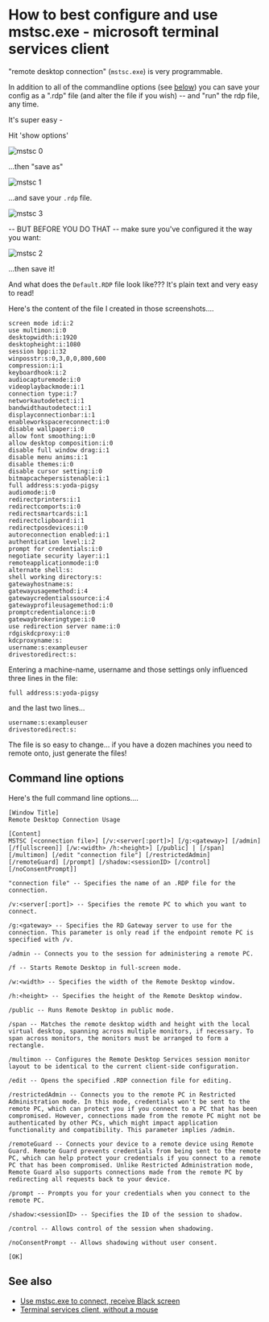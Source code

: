 ﻿# How to best configure and use mstsc.exe - microsoft terminal services client

"remote desktop connection" (`mstsc.exe`) is very programmable.

In addition to all of the commandline options (see [below](#Command-line-options)) you can save your config as a ".rdp" file (and alter the file if you wish) -- and "run" the rdp file, any time.

It's super easy -

Hit 'show options'

![mstsc 0](mstsc_0.png)

...then "save as"

![mstsc 1](mstsc_1.png)

...and save your `.rdp` file.

![mstsc 3](mstsc_3.png)

-- BUT BEFORE YOU DO THAT -- make sure you've configured it the way you want:

![mstsc 2](mstsc_2.png)

...then save it!

And what does the `Default.RDP` file look like??? It's plain text and very easy to read!

Here's the content of the file I created in those screenshots....

	screen mode id:i:2
	use multimon:i:0
	desktopwidth:i:1920
	desktopheight:i:1080
	session bpp:i:32
	winposstr:s:0,3,0,0,800,600
	compression:i:1
	keyboardhook:i:2
	audiocapturemode:i:0
	videoplaybackmode:i:1
	connection type:i:7
	networkautodetect:i:1
	bandwidthautodetect:i:1
	displayconnectionbar:i:1
	enableworkspacereconnect:i:0
	disable wallpaper:i:0
	allow font smoothing:i:0
	allow desktop composition:i:0
	disable full window drag:i:1
	disable menu anims:i:1
	disable themes:i:0
	disable cursor setting:i:0
	bitmapcachepersistenable:i:1
	full address:s:yoda-pigsy
	audiomode:i:0
	redirectprinters:i:1
	redirectcomports:i:0
	redirectsmartcards:i:1
	redirectclipboard:i:1
	redirectposdevices:i:0
	autoreconnection enabled:i:1
	authentication level:i:2
	prompt for credentials:i:0
	negotiate security layer:i:1
	remoteapplicationmode:i:0
	alternate shell:s:
	shell working directory:s:
	gatewayhostname:s:
	gatewayusagemethod:i:4
	gatewaycredentialssource:i:4
	gatewayprofileusagemethod:i:0
	promptcredentialonce:i:0
	gatewaybrokeringtype:i:0
	use redirection server name:i:0
	rdgiskdcproxy:i:0
	kdcproxyname:s:
	username:s:exampleuser
	drivestoredirect:s:

Entering a machine-name, username and those settings only influenced three lines in the file:

	full address:s:yoda-pigsy

and the last two lines...

	username:s:exampleuser
	drivestoredirect:s:

The file is so easy to change... if you have a dozen machines you need to remote onto, just generate the files!

## Command line options

Here's the full command line options....

	[Window Title]
	Remote Desktop Connection Usage

	[Content]
	MSTSC [<connection file>] [/v:<server[:port]>] [/g:<gateway>] [/admin] [/f[ullscreen]] [/w:<width> /h:<height>] [/public] | [/span] [/multimon] [/edit "connection file"] [/restrictedAdmin] [/remoteGuard] [/prompt] [/shadow:<sessionID> [/control] [/noConsentPrompt]]

	"connection file" -- Specifies the name of an .RDP file for the connection.

	/v:<server[:port]> -- Specifies the remote PC to which you want to connect.

	/g:<gateway> -- Specifies the RD Gateway server to use for the connection. This parameter is only read if the endpoint remote PC is specified with /v.

	/admin -- Connects you to the session for administering a remote PC.

	/f -- Starts Remote Desktop in full-screen mode.

	/w:<width> -- Specifies the width of the Remote Desktop window.

	/h:<height> -- Specifies the height of the Remote Desktop window.

	/public -- Runs Remote Desktop in public mode.

	/span -- Matches the remote desktop width and height with the local virtual desktop, spanning across multiple monitors, if necessary. To span across monitors, the monitors must be arranged to form a rectangle.

	/multimon -- Configures the Remote Desktop Services session monitor layout to be identical to the current client-side configuration.

	/edit -- Opens the specified .RDP connection file for editing.

	/restrictedAdmin -- Connects you to the remote PC in Restricted Administration mode. In this mode, credentials won't be sent to the remote PC, which can protect you if you connect to a PC that has been compromised. However, connections made from the remote PC might not be authenticated by other PCs, which might impact application functionality and compatibility. This parameter implies /admin.

	/remoteGuard -- Connects your device to a remote device using Remote Guard. Remote Guard prevents credentials from being sent to the remote PC, which can help protect your credentials if you connect to a remote PC that has been compromised. Unlike Restricted Administration mode, Remote Guard also supports connections made from the remote PC by redirecting all requests back to your device.

	/prompt -- Prompts you for your credentials when you connect to the remote PC.

	/shadow:<sessionID> -- Specifies the ID of the session to shadow.

	/control -- Allows control of the session when shadowing.

	/noConsentPrompt -- Allows shadowing without user consent.

	[OK]

## See also

- [Use mstsc.exe to connect, receive Black screen](../windows/mstsc_black_screen.md)
- [Terminal services client, without a mouse](../windows/mstsc_without_mouse.md)